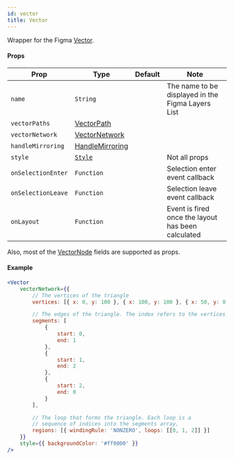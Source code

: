 ```yaml
---
id: vector
title: Vector
---
```


Wrapper for the Figma [Vector](https://www.figma.com/plugin-docs/api/VectorNode/).

#### Props

| Prop       | Type     | Default | Note                                              |
| ---------- | -------- | ------- | ------------------------------------------------- |
| `name`     | `String` |         | The name to be displayed in the Figma Layers List |
| `vectorPaths` | [VectorPath](https://www.figma.com/plugin-docs/api/VectorPath/) |         |  |
| `vectorNetwork` | [VectorNetwork](https://www.figma.com/plugin-docs/api/VectorNetwork/) |         |  |
| `handleMirroring` | [HandleMirroring](https://www.figma.com/plugin-docs/api/HandleMirroring/) |         |  |
| `style`    | [`Style`](/docs/styling)   |         | Not all props                                                 |
| `onSelectionEnter` | `Function` |  | Selection enter event callback  |
| `onSelectionLeave` | `Function` |  | Selection leave event callback  |
| `onLayout` | `Function` |  | Event is fired once the layout has been calculated  |

Also, most of the [VectorNode](https://www.figma.com/plugin-docs/api/VectorNode/) fields are supported as props.

#### Example

```jsx
<Vector
    vectorNetwork={{
        // The vertices of the triangle
        vertices: [{ x: 0, y: 100 }, { x: 100, y: 100 }, { x: 50, y: 0 }],

        // The edges of the triangle. The index refers to the vertices array.
        segments: [
            {
                start: 0,
                end: 1
            },
            {
                start: 1,
                end: 2
            },
            {
                start: 2,
                end: 0
            }
        ],

        // The loop that forms the triangle. Each loop is a
        // sequence of indices into the segments array.
        regions: [{ windingRule: 'NONZERO', loops: [[0, 1, 2]] }]
    }}
    style={{ backgroundColor: '#ff0000' }}
/>
```

